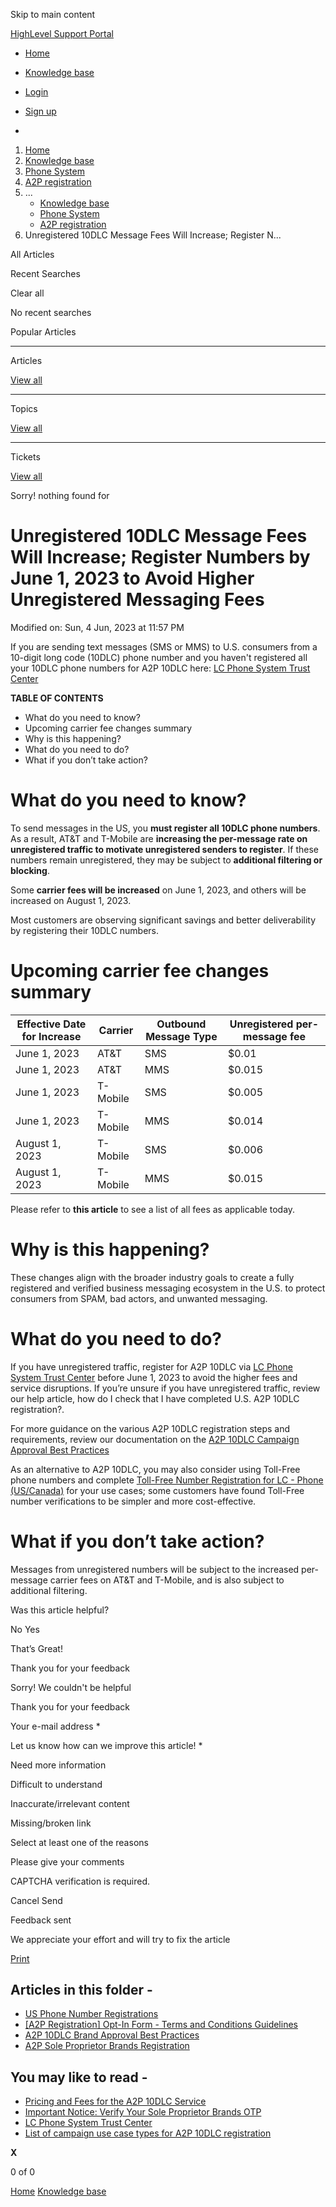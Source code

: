 Skip to main content

[ HighLevel Support Portal ](https://help.gohighlevel.com)

  * [ Home ](/support/home)
  * [ Knowledge base ](/support/solutions)

  * [Login](/support/login)
  * [Sign up](/support/signup)
  * 

  1. [Home](/support/home)
  2. [Knowledge base](/support/solutions)
  3. [Phone System](/support/solutions/48000415161)
  4. [A2P registration](/support/solutions/folders/155000000021)
  5. ... 
     * [Knowledge base](/support/solutions)
     * [Phone System](/support/solutions/48000415161)
     * [A2P registration](/support/solutions/folders/155000000021)
  6. Unregistered 10DLC Message Fees Will Increase; Register N...

All  Articles 

Recent Searches

Clear all

No recent searches

Popular Articles

* * *

Articles

[View all](/support/search/solutions)

* * *

Topics

[View all](/support/search/topics)

* * *

Tickets

[View all](/support/search/tickets)

Sorry! nothing found for   

# Unregistered 10DLC Message Fees Will Increase; Register Numbers by June 1, 2023 to Avoid Higher Unregistered Messaging Fees

Modified on: Sun, 4 Jun, 2023 at 11:57 PM

If you are sending text messages (SMS or MMS) to U.S. consumers from a 10-digit long code (10DLC) phone number and you haven't registered all your 10DLC phone numbers for A2P 10DLC here: [LC Phone System Trust Center](https://help.gohighlevel.com/en/support/solutions/articles/48001225526)

**TABLE OF CONTENTS**

  * What do you need to know? 
  * Upcoming carrier fee changes summary
  * Why is this happening?
  * What do you need to do?
  * What if you don’t take action?

# What do you need to know? 

To send messages in the US, you **must register all 10DLC phone numbers**. As a result, AT&T and T-Mobile are **increasing the per-message rate on unregistered traffic to motivate unregistered senders to register**. If these numbers remain unregistered, they may be subject to **additional filtering or blocking**. 

Some **carrier fees will be increased** on June 1, 2023, and others will be increased on August 1, 2023.

Most customers are observing significant savings and better deliverability by registering their 10DLC numbers.

# Upcoming carrier fee changes summary

Effective Date for Increase| Carrier| Outbound Message Type| Unregistered per-message fee  
---|---|---|---  
June 1, 2023| AT&T| SMS| $0.01  
June 1, 2023| AT&T| MMS| $0.015  
June 1, 2023| T-Mobile| SMS| $0.005  
June 1, 2023| T-Mobile| MMS| $0.014  
August 1, 2023| T-Mobile| SMS| $0.006  
August 1, 2023| T-Mobile| MMS| $0.015  

Please refer to **this article** to see a list of all fees as applicable today.

# Why is this happening?

These changes align with the broader industry goals to create a fully registered and verified business messaging ecosystem in the U.S. to protect consumers from SPAM, bad actors, and unwanted messaging. 

# What do you need to do?

If you have unregistered traffic, register for A2P 10DLC via [LC Phone System Trust Center](https://help.gohighlevel.com/en/support/solutions/articles/48001225526) before June 1, 2023 to avoid the higher fees and service disruptions. If you’re unsure if you have unregistered traffic, review our help article, how do I check that I have completed U.S. A2P 10DLC registration?. 

For more guidance on the various A2P 10DLC registration steps and requirements, review our documentation on the [A2P 10DLC Campaign Approval Best Practices](https://help.gohighlevel.com/en/support/solutions/articles/48001229784)

As an alternative to A2P 10DLC, you may also consider using Toll-Free phone numbers and complete [Toll-Free Number Registration for LC - Phone (US/Canada)](https://help.gohighlevel.com/en/support/solutions/articles/48001222300) for your use cases; some customers have found Toll-Free number verifications to be simpler and more cost-effective.

# What if you don’t take action?

Messages from unregistered numbers will be subject to the increased per-message carrier fees on AT&T and T-Mobile, and is also subject to additional filtering.

Was this article helpful?

No  Yes 

That’s Great!

Thank you for your feedback

Sorry! We couldn't be helpful

Thank you for your feedback

Your e-mail address *

Let us know how can we improve this article! *

Need more information 

Difficult to understand 

Inaccurate/irrelevant content 

Missing/broken link 

Select at least one of the reasons 

Please give your comments 

CAPTCHA verification is required. 

Cancel  Send 

Feedback sent

We appreciate your effort and will try to fix the article

[Print](javascript:print\(\))

## Articles in this folder -

  * [US Phone Number Registrations](/support/solutions/articles/155000002380-us-phone-number-registrations)
  * [[A2P Registration] Opt-In Form - Terms and Conditions Guidelines](/support/solutions/articles/155000001426--a2p-registration-opt-in-form-terms-and-conditions-guidelines)
  * [A2P 10DLC Brand Approval Best Practices](/support/solutions/articles/155000000508-a2p-10dlc-brand-approval-best-practices)
  * [A2P Sole Proprietor Brands Registration](/support/solutions/articles/155000000340-a2p-sole-proprietor-brands-registration)

## You may like to read -

  * [Pricing and Fees for the A2P 10DLC Service](/support/solutions/articles/155000000234-pricing-and-fees-for-the-a2p-10dlc-service)
  * [Important Notice: Verify Your Sole Proprietor Brands OTP](/support/solutions/articles/155000000007-important-notice-verify-your-sole-proprietor-brands-otp)
  * [LC Phone System Trust Center](/support/solutions/articles/48001225526-lc-phone-system-trust-center)
  * [List of campaign use case types for A2P 10DLC registration](/support/solutions/articles/155000000235-list-of-campaign-use-case-types-for-a2p-10dlc-registration)

**X**

0 of 0 []()

[Home](/support/home) [Knowledge base](/support/solutions)
